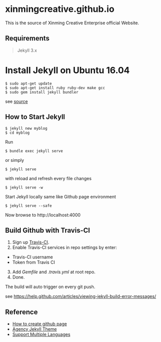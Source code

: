 # xinmingcreative.github.io
This is the source of Xinming Creative Enterprise official Website.

## Requirements
> Jekyll 3.x

# Install Jekyll on Ubuntu 16.04
~~~
$ sudo apt-get update
$ sudo apt-get install ruby ruby-dev make gcc
$ sudo gem install jekyll bundler
~~~

see [source](https://www.digitalocean.com/community/tutorials/how-to-set-up-a-jekyll-development-site-on-ubuntu-16-04)

## How to Start Jekyll
~~~
$ jekyll new myblog
$ cd myblog
~~~

Run
~~~
$ bundle exec jekyll serve
~~~

or simply
~~~
$ jekyll serve
~~~

with reload and refresh every file changes
~~~
$ jekyll serve -w
~~~

Start Jekyll locally same like Github page environment
~~~
$ jekyll serve --safe
~~~

Now browse to http://localhost:4000

## Build Github with Travis-CI
1. Sign up [Travis-CI](https://travis-ci.org).
2. Enable Travis-CI services in repo settings by enter:
 - Travis-CI username
 - Token from Travis CI
3. Add _Gemfile_ and _.travis.yml_ at root repo.
4. Done.

The build will auto trigger on every git push.

see https://help.github.com/articles/viewing-jekyll-build-error-messages/


## Reference
- [How to create github page](https://pages.github.com/)
- [Agency Jekyll Theme](http://y7kim.github.io/agency-jekyll-theme/)
- [Support Multiple Languages](https://github.com/Anthony-Gaudino/jekyll-multiple-languages-plugin)
